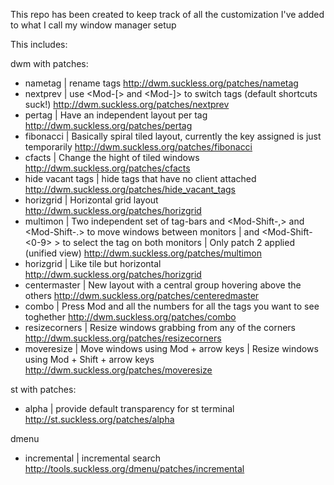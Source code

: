 This repo has been created to keep track of all the customization I've added to what I call my window manager setup

This includes:

dwm with patches:
- nametag
    | rename tags <Mod-n>
    http://dwm.suckless.org/patches/nametag
- nextprev
    | use <Mod-[> and <Mod-]> to switch tags (default shortcuts suck!)
    http://dwm.suckless.org/patches/nextprev
- pertag
    | Have an independent layout per tag
    http://dwm.suckless.org/patches/pertag
- fibonacci
    | Basically spiral tiled layout, currently the key assigned is just temporarily
    http://dwm.suckless.org/patches/fibonacci
- cfacts
    | Change the hight of tiled windows <Mod-Shift-h> <Mod-Shift-l> <Mod-Shift-o>
    http://dwm.suckless.org/patches/cfacts
- hide vacant tags
    | hide tags that have no client attached
    http://dwm.suckless.org/patches/hide_vacant_tags
- horizgrid
    | Horizontal grid layout
    http://dwm.suckless.org/patches/horizgrid
- multimon
    | Two independent set of tag-bars and <Mod-Shift-,> and <Mod-Shift-.> to move windows between monitors
    | and <Mod-Shift-<0-9> > to select the tag on both monitors
    | Only patch 2 applied (unified view)
    http://dwm.suckless.org/patches/multimon
- horizgrid
    | Like tile but horizontal
    http://dwm.suckless.org/patches/horizgrid
- centermaster
    | New layout with a central group hovering above the others
    http://dwm.suckless.org/patches/centeredmaster
- combo
    | Press Mod and all the numbers for all the tags you want to see toghether
    http://dwm.suckless.org/patches/combo
- resizecorners
    | Resize windows grabbing from any of the corners
    http://dwm.suckless.org/patches/resizecorners
- moveresize
    | Move windows using Mod + arrow keys
    | Resize windows using Mod + Shift + arrow keys
    http://dwm.suckless.org/patches/moveresize


st with patches:
- alpha
    | provide default transparency for st terminal
    http://st.suckless.org/patches/alpha

dmenu
- incremental
    | incremental search
    http://tools.suckless.org/dmenu/patches/incremental
